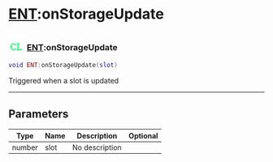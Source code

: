 # [ENT](../ent/README.md):onStorageUpdate

### <img src="../../.gitbook/assets/client.png" width="32" height="32" /> [ENT](../ent/README.md):onStorageUpdate

```lua
void ENT:onStorageUpdate(slot)
```

Triggered when a slot is updated<br>

-----------------
## Parameters

| Type   | Name | Description | Optional |
| ------ | ---- | ----------- | -------: |
| number | slot | No description |   |
